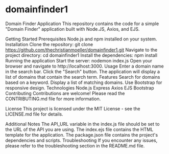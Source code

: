 # domainfinder1
Domain Finder Application
This repository contains the code for a simple "Domain Finder" application built with Node.JS, Axios, and EJS.

Getting Started
Prerequisites
Node.js and npm installed on your system.
Installation
Clone the repository:
git clone https://github.com/thechristianmoeller/domainfinder1.git
Navigate to the project directory:
cd domainfinder1
Install the dependencies:
npm install
Running the application
Start the server:
nodemon index.js
Open your browser and navigate to http://localhost:3000.
Usage
Enter a domain name in the search bar.
Click the "Search" button.
The application will display a list of domains that contain the search term.
Features
Search for domains based on a keyword.
Display a list of matching domains.
Use Bootstrap for responsive design.
Technologies
Node.js
Express
Axios
EJS
Bootstrap
Contributing
Contributions are welcome! Please read the CONTRIBUTING.md file for more information.

License
This project is licensed under the MIT License - see the LICENSE.md file for details.

Additional Notes
The API_URL variable in the index.js file should be set to the URL of the API you are using.
The index.ejs file contains the HTML template for the application.
The package.json file contains the project's dependencies and scripts.
Troubleshooting
If you encounter any issues, please refer to the troubleshooting section in the README.md file.